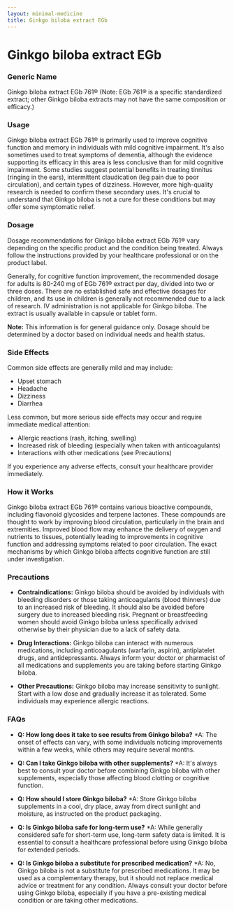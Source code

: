 ```yaml
---
layout: minimal-medicine
title: Ginkgo biloba extract EGb
---
```


# Ginkgo biloba extract EGb
### Generic Name
Ginkgo biloba extract EGb 761® (Note:  EGb 761® is a specific standardized extract; other Ginkgo biloba extracts may not have the same composition or efficacy.)

### Usage
Ginkgo biloba extract EGb 761® is primarily used to improve cognitive function and memory in individuals with mild cognitive impairment.  It's also sometimes used to treat symptoms of dementia, although the evidence supporting its efficacy in this area is less conclusive than for mild cognitive impairment.  Some studies suggest potential benefits in treating tinnitus (ringing in the ears), intermittent claudication (leg pain due to poor circulation), and certain types of dizziness.  However,  more high-quality research is needed to confirm these secondary uses. It's crucial to understand that Ginkgo biloba is not a cure for these conditions but may offer some symptomatic relief.

### Dosage
Dosage recommendations for Ginkgo biloba extract EGb 761® vary depending on the specific product and the condition being treated.  Always follow the instructions provided by your healthcare professional or on the product label.  

Generally, for cognitive function improvement, the recommended dosage for adults is 80-240 mg of EGb 761® extract per day, divided into two or three doses.  There are no established safe and effective dosages for children, and its use in children is generally not recommended due to a lack of research.  IV administration is not applicable for Ginkgo biloba. The extract is usually available in capsule or tablet form.

**Note:**  This information is for general guidance only.  Dosage should be determined by a doctor based on individual needs and health status.


### Side Effects
Common side effects are generally mild and may include:

* Upset stomach
* Headache
* Dizziness
* Diarrhea

Less common, but more serious side effects may occur and require immediate medical attention:

* Allergic reactions (rash, itching, swelling)
* Increased risk of bleeding (especially when taken with anticoagulants)
* Interactions with other medications (see Precautions)


If you experience any adverse effects, consult your healthcare provider immediately.


### How it Works
Ginkgo biloba extract EGb 761® contains various bioactive compounds, including flavonoid glycosides and terpene lactones.  These compounds are thought to work by improving blood circulation, particularly in the brain and extremities. Improved blood flow may enhance the delivery of oxygen and nutrients to tissues, potentially leading to improvements in cognitive function and addressing symptoms related to poor circulation. The exact mechanisms by which Ginkgo biloba affects cognitive function are still under investigation.


### Precautions
* **Contraindications:** Ginkgo biloba should be avoided by individuals with bleeding disorders or those taking anticoagulants (blood thinners) due to an increased risk of bleeding. It should also be avoided before surgery due to increased bleeding risk.  Pregnant or breastfeeding women should avoid Ginkgo biloba unless specifically advised otherwise by their physician due to a lack of safety data.

* **Drug Interactions:** Ginkgo biloba can interact with numerous medications, including anticoagulants (warfarin, aspirin), antiplatelet drugs, and antidepressants.  Always inform your doctor or pharmacist of all medications and supplements you are taking before starting Ginkgo biloba.

* **Other Precautions:**  Ginkgo biloba may increase sensitivity to sunlight.  Start with a low dose and gradually increase it as tolerated.  Some individuals may experience allergic reactions.


### FAQs

* **Q: How long does it take to see results from Ginkgo biloba?**
    *A:  The onset of effects can vary, with some individuals noticing improvements within a few weeks, while others may require several months.


* **Q: Can I take Ginkgo biloba with other supplements?**
    *A:  It's always best to consult your doctor before combining Ginkgo biloba with other supplements, especially those affecting blood clotting or cognitive function.


* **Q: How should I store Ginkgo biloba?**
    *A: Store Ginkgo biloba supplements in a cool, dry place, away from direct sunlight and moisture, as instructed on the product packaging.


* **Q: Is Ginkgo biloba safe for long-term use?**
    *A:  While generally considered safe for short-term use, long-term safety data is limited.  It is essential to consult a healthcare professional before using Ginkgo biloba for extended periods.


* **Q:  Is Ginkgo biloba a substitute for prescribed medication?**
    *A: No, Ginkgo biloba is not a substitute for prescribed medications. It may be used as a complementary therapy, but it should not replace medical advice or treatment for any condition.  Always consult your doctor before using Ginkgo biloba, especially if you have a pre-existing medical condition or are taking other medications.
